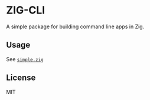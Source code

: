 # ZIG-CLI

A simple package for building command line apps in Zig.

## Usage
See [`simple.zig`](./example/simple.zig)

## License
MIT